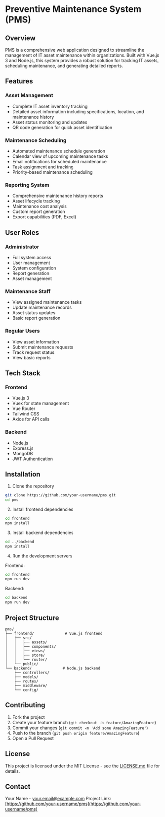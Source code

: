 # Preventive Maintenance System (PMS)

## Overview
PMS is a comprehensive web application designed to streamline the management of IT asset maintenance within organizations. Built with Vue.js 3 and Node.js, this system provides a robust solution for tracking IT assets, scheduling maintenance, and generating detailed reports.

## Features

### Asset Management
- Complete IT asset inventory tracking
- Detailed asset information including specifications, location, and maintenance history
- Asset status monitoring and updates
- QR code generation for quick asset identification

### Maintenance Scheduling
- Automated maintenance schedule generation
- Calendar view of upcoming maintenance tasks
- Email notifications for scheduled maintenance
- Task assignment and tracking
- Priority-based maintenance scheduling

### Reporting System
- Comprehensive maintenance history reports
- Asset lifecycle tracking
- Maintenance cost analysis
- Custom report generation
- Export capabilities (PDF, Excel)

## User Roles

### Administrator
- Full system access
- User management
- System configuration
- Report generation
- Asset management

### Maintenance Staff
- View assigned maintenance tasks
- Update maintenance records
- Asset status updates
- Basic report generation

### Regular Users
- View asset information
- Submit maintenance requests
- Track request status
- View basic reports

## Tech Stack

### Frontend
- Vue.js 3
- Vuex for state management
- Vue Router
- Tailwind CSS
- Axios for API calls

### Backend
- Node.js
- Express.js
- MongoDB
- JWT Authentication

## Installation

1. Clone the repository
```bash
git clone https://github.com/your-username/pms.git
cd pms
```

2. Install frontend dependencies
```bash
cd frontend
npm install
```

3. Install backend dependencies
```bash
cd ../backend
npm install
```

4. Run the development servers

Frontend:
```bash
cd frontend
npm run dev
```

Backend:
```bash
cd backend
npm run dev
```

## Project Structure
```
pms/
├── frontend/              # Vue.js frontend
│   ├── src/
│   │   ├── assets/
│   │   ├── components/
│   │   ├── views/
│   │   ├── store/
│   │   └── router/
│   └── public/
└── backend/              # Node.js backend
    ├── controllers/
    ├── models/
    ├── routes/
    ├── middleware/
    └── config/
```

## Contributing
1. Fork the project
2. Create your feature branch (`git checkout -b feature/AmazingFeature`)
3. Commit your changes (`git commit -m 'Add some AmazingFeature'`)
4. Push to the branch (`git push origin feature/AmazingFeature`)
5. Open a Pull Request

## License
This project is licensed under the MIT License - see the [LICENSE.md](LICENSE.md) file for details.

## Contact
Your Name - your.email@example.com
Project Link: [https://github.com/your-username/pms](https://github.com/your-username/pms)

